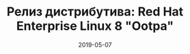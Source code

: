 ---
layout: post
title: "Релиз дистрибутива: Red Hat Enterprise Linux 8 \"Ootpa\""
date: 2019-05-07   
---